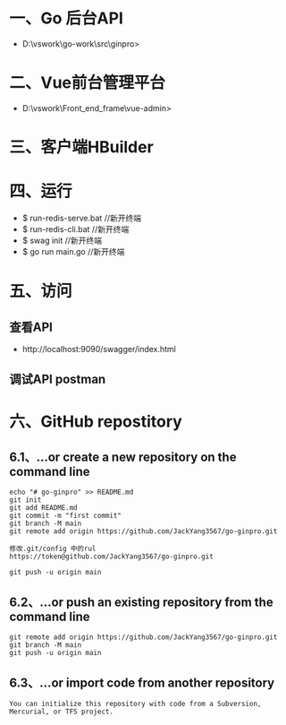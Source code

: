 # 一、Go 后台API
 - D:\vswork\go-work\src\ginpro>

# 二、Vue前台管理平台
 - D:\vswork\Front_end_frame\vue-admin>  

# 三、客户端HBuilder

# 四、运行
 - $ run-redis-serve.bat  //新开终端
 - $ run-redis-cli.bat    //新开终端
 - $ swag init            //新开终端
 - $ go run main.go       //新开终端

 # 五、访问
 ## 查看API
 - http://localhost:9090/swagger/index.html

 ## 调试API postman

 # 六、GitHub repostitory
 ## 6.1、…or create a new repository on the command line
```
echo "# go-ginpro" >> README.md
git init
git add README.md
git commit -m "first commit"
git branch -M main
git remote add origin https://github.com/JackYang3567/go-ginpro.git

修改.git/config 中的rul 
https://token@github.com/JackYang3567/go-ginpro.git

git push -u origin main
```
## 6.2、…or push an existing repository from the command line
```
git remote add origin https://github.com/JackYang3567/go-ginpro.git
git branch -M main
git push -u origin main
```
## 6.3、…or import code from another repository
```
You can initialize this repository with code from a Subversion, Mercurial, or TFS project.
```